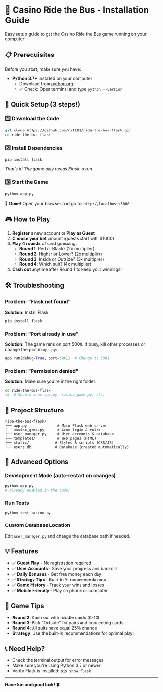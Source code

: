 # 🎰 Casino Ride the Bus - Installation Guide

Easy setup guide to get the Casino Ride the Bus game running on your computer!

## 📋 Prerequisites

Before you start, make sure you have:

- **Python 3.7+** installed on your computer
  - Download from [python.org](https://www.python.org/downloads/)
  - ✅ Check: Open terminal and type `python --version`

## 🚀 Quick Setup (3 steps!)

### 1️⃣ Download the Code

```bash
git clone https://github.com/raf181/ride-the-bus-flask.git
cd ride-the-bus-flask
```

### 2️⃣ Install Dependencies

```bash
pip install flask
```

*That's it! The game only needs Flask to run.*

### 3️⃣ Start the Game

```bash
python app.py
```

🎉 **Done!** Open your browser and go to: `http://localhost:5000`

## 🎮 How to Play

1. **Register** a new account or **Play as Guest**
2. **Choose your bet** amount (guests start with $1000)
3. **Play 4 rounds** of card guessing:
   - **Round 1**: Red or Black? (2x multiplier)
   - **Round 2**: Higher or Lower? (2x multiplier)  
   - **Round 3**: Inside or Outside? (3x multiplier)
   - **Round 4**: Which suit? (4x multiplier)
4. **Cash out** anytime after Round 1 to keep your winnings!

## 🛠️ Troubleshooting

### Problem: "Flask not found"
**Solution:** Install Flask
```bash
pip install flask
```

### Problem: "Port already in use"
**Solution:** The game runs on port 5000. If busy, kill other processes or change the port in `app.py`:
```python
app.run(debug=True, port=5001)  # Change to 5001
```

### Problem: "Permission denied"
**Solution:** Make sure you're in the right folder:
```bash
cd ride-the-bus-flask
ls  # Should show app.py, casino_game.py, etc.
```

## 📁 Project Structure
```
ride-the-bus-flask/
├── app.py              # Main Flask web server
├── casino_game.py      # Game logic & rules
├── user_manager.py     # User accounts & database
├── templates/          # Web pages (HTML)
├── static/            # Styles & scripts (CSS/JS)
└── users.db           # Database (created automatically)
```

## 🔧 Advanced Options

### Development Mode (auto-restart on changes)
```bash
python app.py
# Already enabled in the code!
```

### Run Tests
```bash
python test_casino.py
```

### Custom Database Location
Edit `user_manager.py` and change the database path if needed.

## 💡 Features

- ✅ **Guest Play** - No registration required
- ✅ **User Accounts** - Save your progress and bankroll  
- ✅ **Daily Bonuses** - Get free money each day
- ✅ **Strategy Tips** - Built-in AI recommendations
- ✅ **Game History** - Track your wins and losses
- ✅ **Mobile Friendly** - Play on phone or computer

## 🎯 Game Tips

- **Round 2**: Cash out with middle cards (6-10)
- **Round 3**: Pick "Outside" for pairs and connecting cards
- **Round 4**: All suits have equal 25% chance
- **Strategy**: Use the built-in recommendations for optimal play!

## 📞 Need Help?

- Check the terminal output for error messages
- Make sure you're using Python 3.7 or newer
- Verify Flask is installed: `pip show flask`

---

**Have fun and good luck! 🍀**